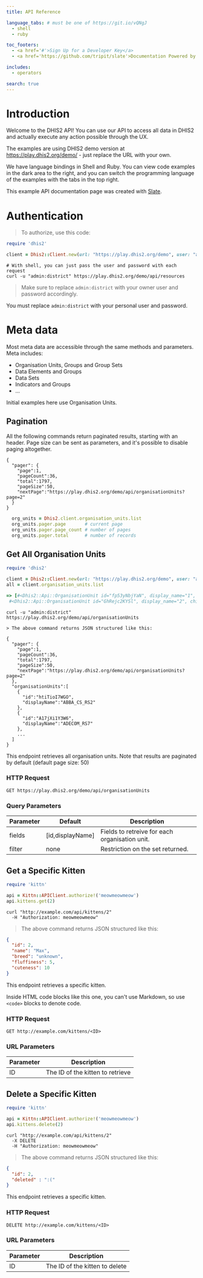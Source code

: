 ```yaml
---
title: API Reference

language_tabs: # must be one of https://git.io/vQNgJ
  - shell
  - ruby

toc_footers:
  - <a href='#'>Sign Up for a Developer Key</a>
  - <a href='https://github.com/tripit/slate'>Documentation Powered by Slate</a>

includes:
  - operators

search: true
---
```


# Introduction

Welcome to the DHIS2 API! You can use our API to access all data in DHIS2 and actually execute any action possible through the UX.

The examples are using DHIS2 demo version at https://play.dhis2.org/demo/ - just replace the URL with your own.

We have language bindings in Shell and Ruby. You can view code examples in the dark area to the right, and you can switch the programming language of the examples with the tabs in the top right.

This example API documentation page was created with [Slate](https://github.com/tripit/slate).

# Authentication

> To authorize, use this code:

```ruby
require 'dhis2'

client = Dhis2::Client.new(url: "https://play.dhis2.org/demo", user: "admin", password: "district")
```

```shell
# With shell, you can just pass the user and password with each request
curl -u "admin:district" https://play.dhis2.org/demo/api/resources

```

> Make sure to replace `admin:district` with your owner user and password accordingly.

<aside class="notice">
You must replace <code>admin:district</code> with your personal user and password.
</aside>

# Meta data

Most meta data are accessible through the same methods and parameters. Meta includes:

- Organisation Units, Groups and Group Sets
- Data Elements and Groups
- Data Sets
- Indicators and Groups
- ...

Initial examples here use Organisation Units.

## Pagination

All the following commands return paginated results, starting with an header. Page size can be sent as parameters, and it's possible to disable paging altogether.

```shell
{
  "pager": {
    "page":1,
    "pageCount":36,
    "total":1797,
    "pageSize":50,
    "nextPage":"https://play.dhis2.org/demo/api/organisationUnits?page=2"
  }
}
```

```ruby
  org_units = Dhis2.client.organisation_units.list
  org_units.pager.page       # current page
  org_units.pager.page_count # number of pages
  org_units.pager.total      # number of records
```

## Get All Organisation Units

```ruby
require 'dhis2'

client = Dhis2::Client.new(url: "https://play.dhis2.org/demo", user: "admin", password: "district")
all = client.organisation_units.list

=> [#<Dhis2::Api::OrganisationUnit id="fp53yNbjYaN", display_name="1", children_ids=[]>,
 #<Dhis2::Api::OrganisationUnit id="GhRejc2KYSl", display_name="2", children_ids=[]>, ...]
```

```shell
curl -u "admin:district" https://play.dhis2.org/demo/api/organisationUnits

> The above command returns JSON structured like this:

{
  "pager": {
    "page":1,
    "pageCount":36,
    "total":1797,
    "pageSize":50,
    "nextPage":"https://play.dhis2.org/demo/api/organisationUnits?page=2"
  },
  "organisationUnits":[
    {
      "id":"htiTioI7WGO",
      "displayName":"ABBA_CS_RS2"
    },
    {
      "id":"A17jXi1Y3W6",
      "displayName":"ADECOM_RS7"
    }, 
    ... 
  ]
}
```

This endpoint retrieves all organisation units. Note that results are paginated by default (default page size: 50)

### HTTP Request

`GET https://play.dhis2.org/demo/api/organisationUnits`

### Query Parameters

Parameter | Default | Description
--------- | ------- | -----------
fields | [id,displayName] | Fields to retreive for each organisation unit.
filter | none | Restriction on the set returned.

## Get a Specific Kitten

```ruby
require 'kittn'

api = Kittn::APIClient.authorize!('meowmeowmeow')
api.kittens.get(2)
```

```shell
curl "http://example.com/api/kittens/2"
  -H "Authorization: meowmeowmeow"
```

> The above command returns JSON structured like this:

```json
{
  "id": 2,
  "name": "Max",
  "breed": "unknown",
  "fluffiness": 5,
  "cuteness": 10
}
```

This endpoint retrieves a specific kitten.

<aside class="warning">Inside HTML code blocks like this one, you can't use Markdown, so use <code>&lt;code&gt;</code> blocks to denote code.</aside>

### HTTP Request

`GET http://example.com/kittens/<ID>`

### URL Parameters

Parameter | Description
--------- | -----------
ID | The ID of the kitten to retrieve

## Delete a Specific Kitten

```ruby
require 'kittn'

api = Kittn::APIClient.authorize!('meowmeowmeow')
api.kittens.delete(2)
```

```shell
curl "http://example.com/api/kittens/2"
  -X DELETE
  -H "Authorization: meowmeowmeow"
```

> The above command returns JSON structured like this:

```json
{
  "id": 2,
  "deleted" : ":("
}
```

This endpoint retrieves a specific kitten.

### HTTP Request

`DELETE http://example.com/kittens/<ID>`

### URL Parameters

Parameter | Description
--------- | -----------
ID | The ID of the kitten to delete


